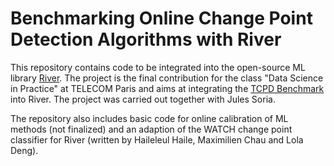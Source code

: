 # Benchmarking Online Change Point Detection Algorithms with River

This repository contains code to be integrated into the open-source ML library [River](https://github.com/online-ml/river).
The project is the final contribution for the class "Data Science in Practice" at TELECOM Paris and aims at integrating the [TCPD Benchmark](https://github.com/alan-turing-institute/TCPDBench) into River.
The project was carried out together with Jules Soria.

The repository also includes basic code for online calibration of ML methods (not finalized) and an adaption of the WATCH change point classifier for River (written by Haileleul Haile, Maximilien Chau and Lola Deng).
